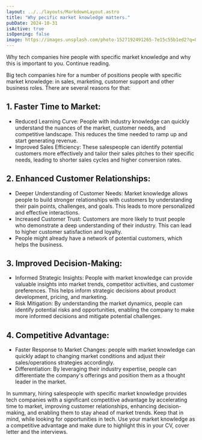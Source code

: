 ```yaml
---
layout: ../../layouts/MarkdownLayout.astro
title: "Why pecific market knowledge matters."
pubDate: 2024-10-31
isActive: true
isOpening: false
image: https://images.unsplash.com/photo-1527192491265-7e15c55b1ed2?q=80&w=2670&auto=format&fit=crop&ixlib=rb-4.0.3&ixid=M3wxMjA3fDB8MHxwaG90by1wYWdlfHx8fGVufDB8fHx8fA%3D%3D
---
```


Why tech companies hire people with specific market knowledge and why this is important to you. Continue reading.

Big tech companies hire for a number of positions people with specific market knowledge: in sales, marketing, customer support and other business roles. There are several reasons for that:
## 1. Faster Time to Market:
- Reduced Learning Curve: People with industry knowledge can quickly understand the nuances of the market, customer needs, and competitive landscape. This reduces the time needed to ramp up and start generating revenue.  
- Improved Sales Efficiency: These salespeople can identify potential customers more effectively and tailor their sales pitches to their specific needs, leading to shorter sales cycles and higher conversion rates.

## 2. Enhanced Customer Relationships:
- Deeper Understanding of Customer Needs: Market knowledge allows people to build stronger relationships with customers by understanding their pain points, challenges, and goals. This leads to more personalized and effective interactions.
- Increased Customer Trust: Customers are more likely to trust people who demonstrate a deep understanding of their industry. This can lead to higher customer satisfaction and loyalty.
- People might already have a network of potential customers, which helps the business.
  
## 3. Improved Decision-Making:
- Informed Strategic Insights: People with market knowledge can provide valuable insights into market trends, competitor activities, and customer preferences. This helps inform strategic decisions about product development, pricing, and marketing.  
- Risk Mitigation: By understanding the market dynamics, people can identify potential risks and opportunities, enabling the company to make more informed decisions and mitigate potential challenges.
  
## 4. Competitive Advantage:
- Faster Response to Market Changes: people with market knowledge can quickly adapt to changing market conditions and adjust their sales/operations strategies accordingly.  
- Differentiation: By leveraging their industry expertise, people can differentiate the company's offerings and position them as a thought leader in the market.
  
In summary, hiring salespeople with specific market knowledge provides tech companies with a significant competitive advantage by accelerating time to market, improving customer relationships, enhancing decision-making, and enabling them to stay ahead of market trends.
Keep that in mind, while looking for opportunities in tech. Use your market knowledge as a competitive advantage and make dure to highlight this in your CV, cover letter and the interviews.


